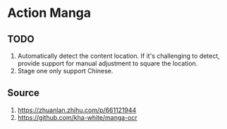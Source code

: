 # Action Manga

## TODO
1. Automatically detect the content location. If it's challenging to detect, provide support for manual adjustment to square the location.
2. Stage one only support Chinese.



## Source
1. https://zhuanlan.zhihu.com/p/661121944
2. https://github.com/kha-white/manga-ocr
